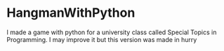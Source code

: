 # HangmanWithPython
I made a game with python for a university class called Special Topics in Programming. I may improve it but this version was made in hurry
